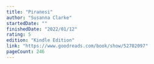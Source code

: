 ```yaml
---
title: "Piranesi"
author: "Susanna Clarke"
startedDate: ""
finishedDate: "2022/01/12"
rating: 5
edition: "Kindle Edition"
link: "https://www.goodreads.com/book/show/52702097"
pageCount: 246
---
```



